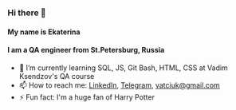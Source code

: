 ### Hi there 👋 
#### My name is Ekaterina
#### I am a QA engineer from St.Petersburg, Russia

- 🌱 I’m currently learning SQL, JS, Git Bash, HTML, CSS at Vadim Ksendzov's QA course
- 📫 How to reach me: [LinkedIn](https://www.linkedin.com/in/ekaterina-nesterovaa/), [Telegram](https://t.me/nesterova_katya), vatciuk@gmail.com
- ⚡️ Fun fact: I'm a huge fan of Harry Potter
